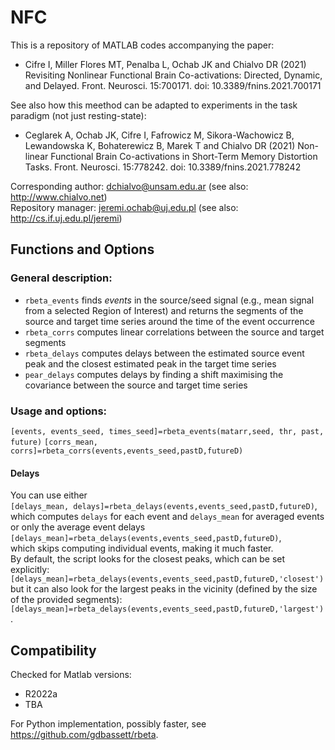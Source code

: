 # NFC
This is a repository of MATLAB codes accompanying the paper:
- Cifre I, Miller Flores MT, Penalba L, Ochab JK and Chialvo DR (2021) Revisiting Nonlinear Functional Brain Co-activations: Directed, Dynamic, and Delayed. Front. Neurosci. 15:700171. doi: 10.3389/fnins.2021.700171

See also how this meethod can be adapted to experiments in the task paradigm (not just resting-state):
- Ceglarek A, Ochab JK, Cifre I, Fafrowicz M, Sikora-Wachowicz B, Lewandowska K, Bohaterewicz B, Marek T and Chialvo DR (2021) Non-linear Functional Brain Co-activations in Short-Term Memory Distortion Tasks. Front. Neurosci. 15:778242. doi: 10.3389/fnins.2021.778242

Corresponding author: dchialvo@unsam.edu.ar (see also: http://www.chialvo.net)  
Repository manager: jeremi.ochab@uj.edu.pl (see also: http://cs.if.uj.edu.pl/jeremi)

## Functions and Options

### General description:
- `rbeta_events` finds *events* in the source/seed signal (e.g., mean signal from a selected Region of Interest) and returns the segments of the source and target time series around the time of the event occurrence
- `rbeta_corrs` computes linear correlations between the source and target segments
- `rbeta_delays` computes delays between the estimated source event peak and the closest estimated peak in the target time series
- `pear_delays` computes delays by finding a shift maximising the covariance between the source and target time series

### Usage and options:
`[events, events_seed, times_seed]=rbeta_events(matarr,seed, thr, past, future)`
`[corrs_mean, corrs]=rbeta_corrs(events,events_seed,pastD,futureD)`

#### Delays
You can use either  
`[delays_mean, delays]=rbeta_delays(events,events_seed,pastD,futureD)`,  
which computes `delays` for each event and `delays_mean` for averaged events
or only the average event delays  
`[delays_mean]=rbeta_delays(events,events_seed,pastD,futureD)`,  
which skips computing individual events, making it much faster.  
By default, the script looks for the closest peaks, which can be set explicitly:
`[delays_mean]=rbeta_delays(events,events_seed,pastD,futureD,'closest')`  
but it can also look for the largest peaks in the vicinity (defined by the size of the provided segments):  
`[delays_mean]=rbeta_delays(events,events_seed,pastD,futureD,'largest')`.


## Compatibility

Checked for Matlab versions:
 - R2022a
 - TBA

For Python implementation, possibly faster, see https://github.com/gdbassett/rbeta.
